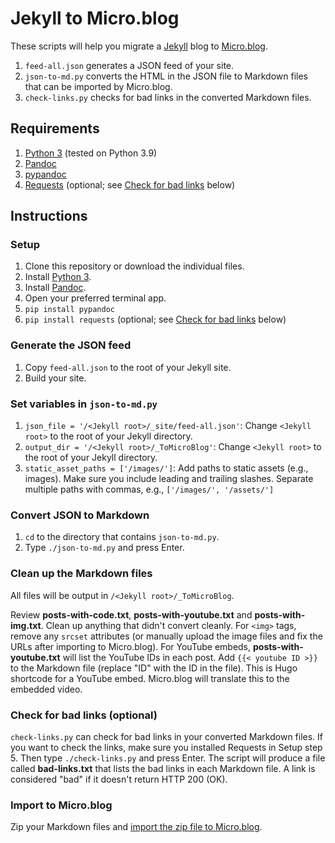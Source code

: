 # Jekyll to Micro.blog

These scripts will help you migrate a [Jekyll](https://jekyllrb.com) blog to [Micro.blog](https://micro.blog).


1. `feed-all.json` generates a JSON feed of your site.
2. `json-to-md.py` converts the HTML in the JSON file to Markdown files that can be imported by Micro.blog.
3. `check-links.py` checks for bad links in the converted Markdown files.

## Requirements

1. [Python 3](https://www.python.org) (tested on Python 3.9)
2. [Pandoc](https://pandoc.org)
3. [pypandoc](https://pypi.org/project/pypandoc/)
4. [Requests](https://requests.readthedocs.io/en/latest/) (optional; see [Check for bad links](https://github.com/geofftaylor/jekyll-to-microblog#check-for-bad-links-optional) below)

## Instructions

### Setup

1. Clone this repository or download the individual files.
2. Install [Python 3](https://www.python.org).
3. Install [Pandoc](https://pandoc.org).
4. Open your preferred terminal app.
4. `pip install pypandoc`
5. `pip install requests` (optional; see [Check for bad links](https://github.com/geofftaylor/jekyll-to-microblog#check-for-bad-links-optional) below)

### Generate the JSON feed

1. Copy `feed-all.json` to the root of your Jekyll site.
2. Build your site.

### Set variables in `json-to-md.py`

1. `json_file = '/<Jekyll root>/_site/feed-all.json'`: Change `<Jekyll root>` to the root of your Jekyll directory.
2. `output_dir = '/<Jekyll root>/_ToMicroBlog'`: Change `<Jekyll root>` to the root of your Jekyll directory.
3. `static_asset_paths = ['/images/']`: Add paths to static assets (e.g., images). Make sure you include leading and trailing slashes. Separate multiple paths with commas, e.g., `['/images/', '/assets/']`

### Convert JSON to Markdown

1. `cd` to the directory that contains `json-to-md.py`.
2. Type `./json-to-md.py` and press Enter.

### Clean up the Markdown files

All files will be output in `/<Jekyll root>/_ToMicroBlog`.

Review **posts-with-code.txt**, **posts-with-youtube.txt** and **posts-with-img.txt**. Clean up anything that didn't convert cleanly.
For `<img>` tags, remove any `srcset` attributes (or manually upload the image files and fix the URLs after importing to Micro.blog).
For YouTube embeds, **posts-with-youtube.txt** will list the YouTube IDs in each post. Add `{{< youtube ID >}}` to the Markdown file (replace "ID" with the ID in the file). This is Hugo shortcode for a YouTube embed. Micro.blog will translate this to the embedded video.

### Check for bad links (optional)

`check-links.py` can check for bad links in your converted Markdown files. If you want to check the links, make sure you installed Requests in Setup step 5. Then type `./check-links.py` and press Enter. The script will produce a file called **bad-links.txt** that lists the bad links in each Markdown file. A link is considered "bad" if it doesn't return HTTP 200 (OK).

### Import to Micro.blog

Zip your Markdown files and [import the zip file to Micro.blog](https://help.micro.blog/t/markdown-import/56).